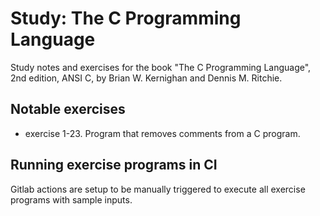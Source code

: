 # Study: The C Programming Language
Study notes and exercises for the book "The C Programming Language", 2nd edition, ANSI C, by Brian W. Kernighan and Dennis M. Ritchie.

## Notable exercises
- exercise 1-23. Program that removes comments from a C program.

## Running exercise programs in CI
Gitlab actions are setup to be manually triggered to execute all exercise programs with sample inputs.
